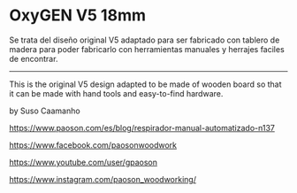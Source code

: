 # OxyGEN V5 18mm

Se trata del diseño original V5 adaptado para ser fabricado con tablero de madera para poder fabricarlo con herramientas manuales y herrajes faciles de encontrar.

---------------------------------------------------

This is the original V5 design adapted to be made of wooden board so that it can be made with hand tools and easy-to-find hardware.


by Suso Caamanho

https://www.paoson.com/es/blog/respirador-manual-automatizado-n137

https://www.facebook.com/paosonwoodwork

https://www.youtube.com/user/gpaoson

https://www.instagram.com/paoson_woodworking/


